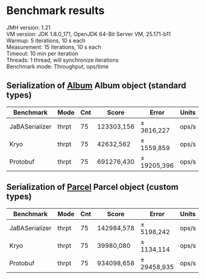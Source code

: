 # Benchmark results

JMH version: 1.21\
VM version: JDK 1.8.0_171, OpenJDK 64-Bit Server VM, 25.171-b11\
Warmup: 5 iterations, 10 s each\
Measurement: 15 iterations, 10 s each\
Timeout: 10 min per iteration\
Threads: 1 thread, will synchronize iterations\
Benchmark mode: Throughput, ops/time

## Serialization of [Album](src/main/java/com/github/mismatch/serializer/dto/Album.java) Album object (standard types)

Benchmark | Mode | Cnt | Score | Error | Units
--------- | ---- | --- | ----- | ----- | -----
JaBASerializer | thrpt | 75 | 123303,156 | ± 3616,227 | ops/s
Kryo | thrpt | 75 | 42632,562 | ± 1559,859 |  ops/s
Protobuf | thrpt | 75 | 691276,430 | ± 19205,396 |  ops/s

## Serialization of [Parcel](src/main/java/com/github/mismatch/serializer/dto/Parcel.java) Parcel object (custom types)

Benchmark | Mode | Cnt | Score | Error | Units
--------- | ---- | --- | ----- | ----- | -----
JaBASerializer | thrpt | 75 | 142984,578 | ± 5198,242 | ops/s
Kryo | thrpt | 75 | 39980,080 | ± 1134,114 | ops/s
Protobuf | thrpt | 75 | 934098,658 | ± 29458,935 | ops/s

